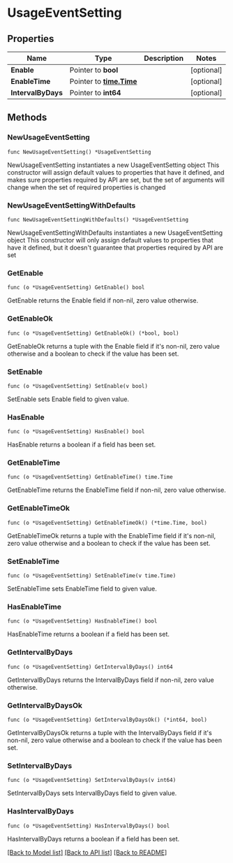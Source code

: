 # UsageEventSetting

## Properties

Name | Type | Description | Notes
------------ | ------------- | ------------- | -------------
**Enable** | Pointer to **bool** |  | [optional] 
**EnableTime** | Pointer to [**time.Time**](time.Time.md) |  | [optional] 
**IntervalByDays** | Pointer to **int64** |  | [optional] 

## Methods

### NewUsageEventSetting

`func NewUsageEventSetting() *UsageEventSetting`

NewUsageEventSetting instantiates a new UsageEventSetting object
This constructor will assign default values to properties that have it defined,
and makes sure properties required by API are set, but the set of arguments
will change when the set of required properties is changed

### NewUsageEventSettingWithDefaults

`func NewUsageEventSettingWithDefaults() *UsageEventSetting`

NewUsageEventSettingWithDefaults instantiates a new UsageEventSetting object
This constructor will only assign default values to properties that have it defined,
but it doesn't guarantee that properties required by API are set

### GetEnable

`func (o *UsageEventSetting) GetEnable() bool`

GetEnable returns the Enable field if non-nil, zero value otherwise.

### GetEnableOk

`func (o *UsageEventSetting) GetEnableOk() (*bool, bool)`

GetEnableOk returns a tuple with the Enable field if it's non-nil, zero value otherwise
and a boolean to check if the value has been set.

### SetEnable

`func (o *UsageEventSetting) SetEnable(v bool)`

SetEnable sets Enable field to given value.

### HasEnable

`func (o *UsageEventSetting) HasEnable() bool`

HasEnable returns a boolean if a field has been set.

### GetEnableTime

`func (o *UsageEventSetting) GetEnableTime() time.Time`

GetEnableTime returns the EnableTime field if non-nil, zero value otherwise.

### GetEnableTimeOk

`func (o *UsageEventSetting) GetEnableTimeOk() (*time.Time, bool)`

GetEnableTimeOk returns a tuple with the EnableTime field if it's non-nil, zero value otherwise
and a boolean to check if the value has been set.

### SetEnableTime

`func (o *UsageEventSetting) SetEnableTime(v time.Time)`

SetEnableTime sets EnableTime field to given value.

### HasEnableTime

`func (o *UsageEventSetting) HasEnableTime() bool`

HasEnableTime returns a boolean if a field has been set.

### GetIntervalByDays

`func (o *UsageEventSetting) GetIntervalByDays() int64`

GetIntervalByDays returns the IntervalByDays field if non-nil, zero value otherwise.

### GetIntervalByDaysOk

`func (o *UsageEventSetting) GetIntervalByDaysOk() (*int64, bool)`

GetIntervalByDaysOk returns a tuple with the IntervalByDays field if it's non-nil, zero value otherwise
and a boolean to check if the value has been set.

### SetIntervalByDays

`func (o *UsageEventSetting) SetIntervalByDays(v int64)`

SetIntervalByDays sets IntervalByDays field to given value.

### HasIntervalByDays

`func (o *UsageEventSetting) HasIntervalByDays() bool`

HasIntervalByDays returns a boolean if a field has been set.


[[Back to Model list]](../README.md#documentation-for-models) [[Back to API list]](../README.md#documentation-for-api-endpoints) [[Back to README]](../README.md)


